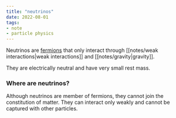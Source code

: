 ```yaml
---
title: "neutrinos"
date: 2022-08-01
tags:
- note
- particle physics
---
```

Neutrinos are [fermions](https://astrosw.github.io/quartz/particle-physics/fermions) that only interact through [[notes/weak interactions|weak interactions]] and [[notes/gravity|gravity]].

They are electrically neutral and have very small rest mass.

### Where are neutrinos?

Although neutrinos are member of fermions, they cannot join the constitution of matter. They can interact only weakly and cannot be captured with other particles.